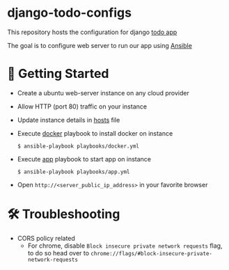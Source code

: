 # django-todo-configs
This repository hosts the configuration for django [todo app](https://github.com/anurag-rajawat/django-todo)

The goal is to configure web server to run our app using [Ansible](https://www.ansible.com)

# 🚀 Getting Started
- Create a ubuntu web-server instance on any cloud provider
- Allow HTTP (port 80) traffic on your instance
- Update instance details in [hosts](inventory/hosts) file
- Execute [docker](playbooks/docker.yml) playbook to install docker on instance

    ```shell
    $ ansible-playbook playbooks/docker.yml
    ```
- Execute [app](playbooks/app.yml) playbook to start app on instance

    ```shell
    $ ansible-playbook playbooks/app.yml
    ```
- Open `http://<server_public_ip_address>` in your favorite browser

# 🛠️ Troubleshooting

- CORS policy related
  - For chrome, disable `Block insecure private network requests` flag, to do so head over to `chrome://flags/#block-insecure-private-network-requests`
